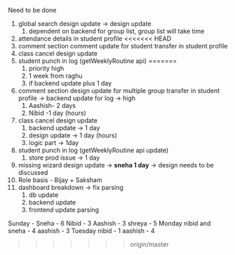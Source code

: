 Need to be done
1. global search design update -> design update
	1. dependent on backend for group list, group list will take time 
2. attendance details in student profile
<<<<<<< HEAD
3. comment section comment update for student transfer in student profile
4. class cancel design update
5. student punch in log (getWeeklyRoutine api)
=======
	1. priority high
	2. 1 week from raghu
	3. if backend update plus 1 day
3. comment section design update for multiple group transfer in student profile -> backend update for log -> high
	1. Aashish- 2 days
	2. Nibid -1 day (hours)
4. class cancel design update
	1. backend update -> 1 day 
	2. design update -> 1 day (hours)
	3. logic part -> 1day
5. student punch in log (getWeeklyRoutine api update)
	1. store prod issue -> 1 day 
6. missing wizard design update -> **sneha 1 day** -> design needs to be discussed
7. Role basis - Bijay + Saksham
8. dashboard breakdown -> fix parsing
	1. db update
	2. backend update
	3. frontend update parsing


Sunday - 
	Sneha - 6 
	Nibid - 3 
	Aashish - 3
	shreya - 5 
Monday 
	nibid and sneha - 4 
	aashish - 3 
Tuesday 
	nibid - 1 
	aashish - 4
>>>>>>> origin/master
